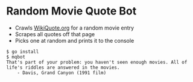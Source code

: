 # Random Movie Quote Bot
* Crawls [WikiQuote.org](https://en.wikiquote.org) for a random movie entry
* Scrapes all quotes off that page
* Picks one at random and prints it to the console

```
$ go install
$ mqbot
That's part of your problem: you haven't seen enough movies. All of life's riddles are answered in the movies.
    - Davis, Grand Canyon (1991 film)
```